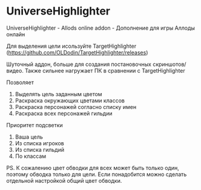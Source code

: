 # UniverseHighlighter
UniverseHighlighter - Allods online addon - Дополнение для игры Аллоды онлайн


Для выделения цели исользуйте TargetHighlighter (https://github.com/OLDodin/TargetHighlighter/releases)


Шуточный аддон, больше для создания постановочных скриншотов/видео. Также сильнее нагружает ПК в сравнении с TargetHighlighter

Позволяет
1) Выделять цель заданным цветом
2) Раскраска окружающих цветами классов
3) Раскраска персонажей согласно списку имен
4) Раскраска всех персонажей гильдии

Приоритет подсветки 
1) Ваша цель
2) Из списка игроков
3) Из списка гильдий
4) По классам

PS. К сожалению цвет обводки для всех может быть только один, поэтому обводка только для цели. Если понадобится можно сделать отдельной настройкой общий цвет обводки.
